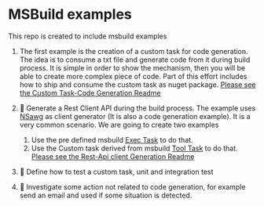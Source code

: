 # MSBuild examples

This repo is created to include msbuild examples

1. The first example is the creation of a custom task for code generation. The idea is to consume a txt file and generate code from it during build process. It is simple in order to show the mechanism, then you will be able to create more complex piece of code. Part of this effort includes how to ship and consume the custom task as nuget package.
   [Please see the Custom Task-Code Generation Readme](./custom-task-code-generation/)

1. :construction: Generate a Rest Client API during the build process. The example uses [NSawg](https://docs.microsoft.com/aspnet/core/tutorials/getting-started-with-nswag) as client generator (It is also a code generation example). It is a very common scenario. We are going to create two examples

   1. Use the pre defined msbuild [Exec Task](https://docs.microsoft.com/en-us/dotnet/api/microsoft.build.tasks.exec) to do that.
   1. Use the Custom task derived from msbuild [Tool Task](https://docs.microsoft.com/dotnet/api/microsoft.build.utilities.tooltask) to do that.  
      [Please see the Rest-Api client Generation Readme](./rest-api-client-generation/)

1. :thinking: Define how to test a custom task, unit and integration test

1. :thinking: Investigate some action not related to code generation, for example send an email and used if some situation is detected.
